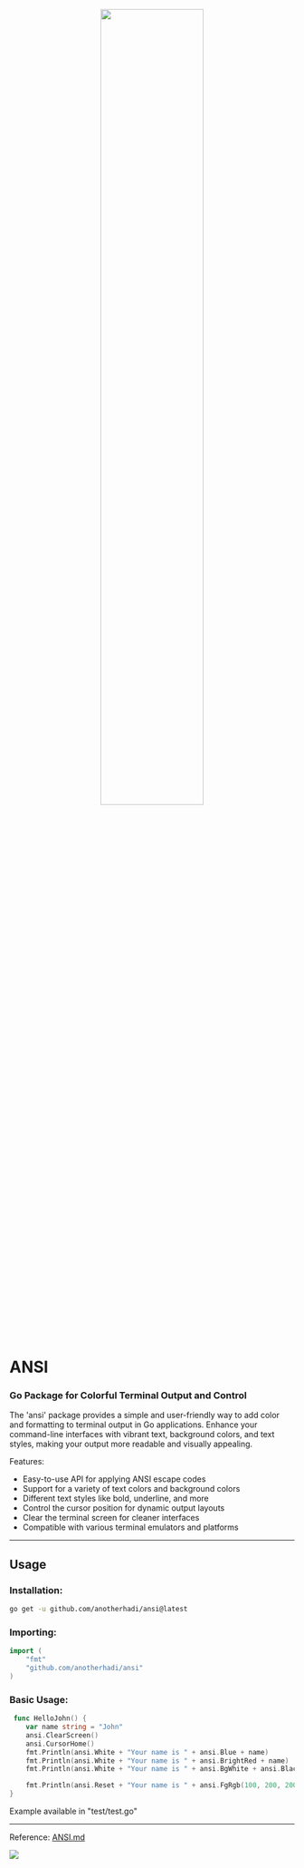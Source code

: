 <p align="center">
<img width="60%" src="https://cdn.nostr.build/i/2c5ce0ee4f2a63742d357ff060a21dd1896e9fcdc85a1784ed7d22706330a94e.png" />
</p>

# ANSI
### Go Package for Colorful Terminal Output and Control

The 'ansi' package provides a simple and user-friendly way to add color and formatting to terminal output in Go applications. 
Enhance your command-line interfaces with vibrant text, background colors, and text styles, making your output more readable and visually appealing.

Features:

- Easy-to-use API for applying ANSI escape codes
- Support for a variety of text colors and background colors
- Different text styles like bold, underline, and more
- Control the cursor position for dynamic output layouts
- Clear the terminal screen for cleaner interfaces
- Compatible with various terminal emulators and platforms

---

## Usage

### Installation:
```bash
go get -u github.com/anotherhadi/ansi@latest
```

### Importing:
```go
import (
    "fmt"
    "github.com/anotherhadi/ansi"
)
```

### Basic Usage:
```go
 func HelloJohn() {
	var name string = "John"
	ansi.ClearScreen()
	ansi.CursorHome()
	fmt.Println(ansi.White + "Your name is " + ansi.Blue + name)
	fmt.Println(ansi.White + "Your name is " + ansi.BrightRed + name)
	fmt.Println(ansi.White + "Your name is " + ansi.BgWhite + ansi.Black + name)

	fmt.Println(ansi.Reset + "Your name is " + ansi.FgRgb(100, 200, 200) + name)
}
```
Example available in "test/test.go"

---
Reference: [ANSI.md](https://gist.github.com/fnky/458719343aabd01cfb17a3a4f7296797#file-ansi-md)

<img src="https://img.buymeacoffee.com/button-api/?text=Buy me a cookie&emoji=🍪&slug=anotherhadi&button_colour=eed2cc&font_colour=000000&font_family=Inter&outline_colour=ffffff&coffee_colour=ff0000" />
